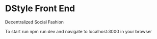 # DStyle Front End
Decentralized Social Fashion

To start run npm run dev and navigate to localhost:3000 in your browser
